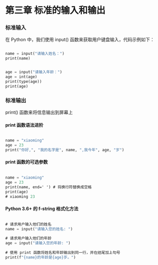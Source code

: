 

# 第三章 标准的输入和输出

### 标准输入
在 Python 中，我们使用 input() 函数来获取用户键盘输入，代码示例如下：

```scheme

name = input("请输入姓名：")
print(name)


age = input("请输入年龄：")
age = int(age)
print(type(age))
print(age)

```

### 标准输出

print() 函数来将信息输出到屏幕上

#### print 函数语法进阶

```scheme

name = "xiaoming"
age = 23
print("你好,", "我的名字是", name, ",我今年", age, "岁")

```

#### print 函数的可选参数

```scheme

name = "xiaoming"
age = 23
print(name, end=' ') # 将换行符替换成空格
print(age)
# xiaoming 23

```

####  Python 3.6+ 的 f-string 格式化方法

```scheme

# 请求用户输入他们的姓名  
name = input("请输入您的姓名: ")  
  
# 请求用户输入他们的年龄  
age = input("请输入您的年龄: ")  
  
# 使用 print 函数将姓名和年龄输出到同一行，并在结尾加上句号  
print(f"{name}的年龄是{age}岁。")

```